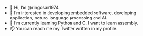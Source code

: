 - 👋 Hi, I’m @ringosan1974
- 👀 I’m interested in developing embedded software, developing application, natural language processing and AI.
- 🌱 I’m currently learning Python and C. I want to learn assembly.
- 📫 You can reach me my Twitter written in my profile.

<!---
ringosan1974/ringosan1974 is a ✨ special ✨ repository because its `README.md` (this file) appears on your GitHub profile.
You can click the Preview link to take a look at your changes.
--->
